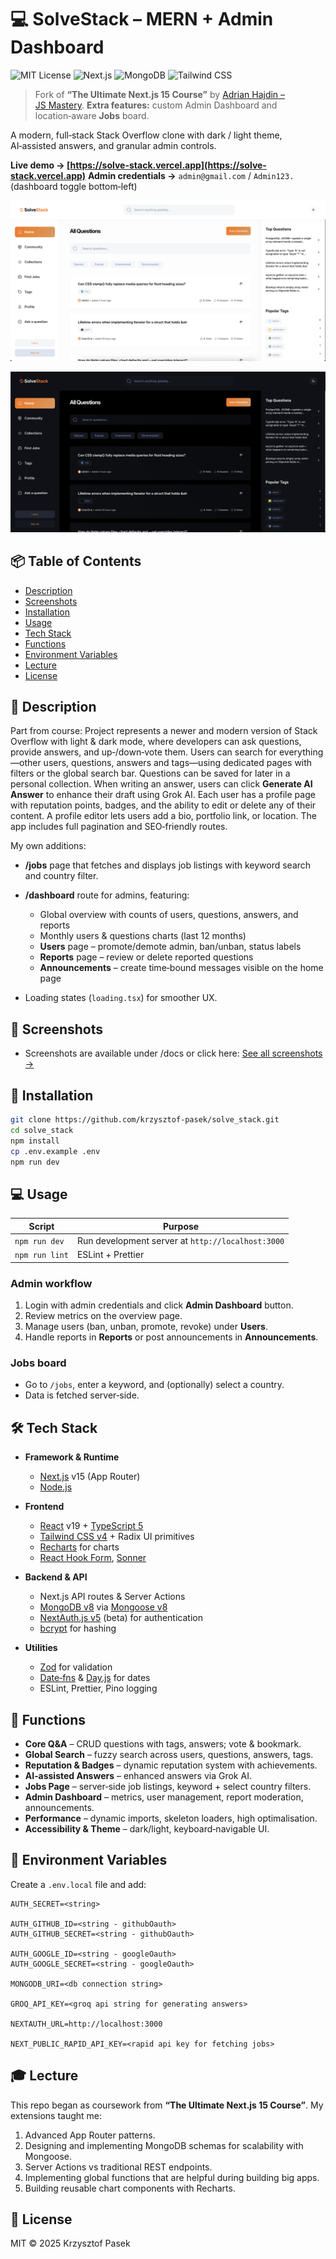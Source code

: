 # 💻 SolveStack – MERN + Admin Dashboard

![MIT License](https://img.shields.io/badge/License-MIT-green.svg)
![Next.js](https://img.shields.io/badge/Next.js-15-blue?logo=next.js)
![MongoDB](https://img.shields.io/badge/MongoDB-v8-brightgreen?logo=mongodb)
![Tailwind CSS](https://img.shields.io/badge/TailwindCSS-4-38b2ac?logo=tailwindcss)

> Fork of **“The Ultimate Next.js 15 Course”** by [Adrian Hajdin – JS Mastery](https://github.com/adrianhajdin).
> **Extra features:** custom Admin Dashboard and location‑aware **Jobs** board.

A modern, full‑stack Stack Overflow clone with dark / light theme, AI‑assisted answers, and granular admin controls.

**Live demo → [https://solve-stack.vercel.app](https://solve-stack.vercel.app)**
**Admin credentials →** `admin@gmail.com` / `Admin123.` (dashboard toggle bottom‑left)

![SolveStack preview light](./docs/HomePageLight.png)

![SolveStack preview dark](./docs/HomePageDark.png)

## 📦 Table of Contents

- [Description](#description)
- [Screenshots](#screenshots)
- [Installation](#installation)
- [Usage](#usage)
- [Tech Stack](#tech-stack)
- [Functions](#functions)
- [Environment Variables](#environment-variables)
- [Lecture](#lecture)
- [License](#license)

## 📝 Description

Part from course:
Project represents a newer and modern version of Stack Overflow with light & dark mode, where developers can ask questions, provide answers, and up‑/down‑vote them. Users can search for everything—other users, questions, answers and tags—using dedicated pages with filters or the global search bar. Questions can be saved for later in a personal collection. When writing an answer, users can click **Generate AI Answer** to enhance their draft using Grok AI. Each user has a profile page with reputation points, badges, and the ability to edit or delete any of their content. A profile editor lets users add a bio, portfolio link, or location. The app includes full pagination and SEO‑friendly routes.

My own additions:

- **/jobs** page that fetches and displays job listings with keyword search and country filter.
- **/dashboard** route for admins, featuring:
    - Global overview with counts of users, questions, answers, and reports
    - Monthly users & questions charts (last 12 months)
    - **Users** page – promote/demote admin, ban/unban, status labels
    - **Reports** page – review or delete reported questions
    - **Announcements** – create time‑bound messages visible on the home page

- Loading states (`loading.tsx`) for smoother UX.

## 📸 Screenshots

- Screenshots are available under /docs or click here: [See all screenshots →](https://github.com/krzysztof-pasek/solve_stack/tree/main/docs)

## 🚀 Installation

```bash
git clone https://github.com/krzysztof-pasek/solve_stack.git
cd solve_stack
npm install
cp .env.example .env
npm run dev
```

## 💻 Usage

| Script         | Purpose                                           |
| -------------- | ------------------------------------------------- |
| `npm run dev`  | Run development server at `http://localhost:3000` |
| `npm run lint` | ESLint + Prettier                                 |

### Admin workflow

1. Login with admin credentials and click **Admin Dashboard** button.
2. Review metrics on the overview page.
3. Manage users (ban, unban, promote, revoke) under **Users**.
4. Handle reports in **Reports** or post announcements in **Announcements**.

### Jobs board

- Go to `/jobs`, enter a keyword, and (optionally) select a country.
- Data is fetched server‑side.

## 🛠 Tech Stack

- **Framework & Runtime**
    - [Next.js](https://nextjs.org/) v15 (App Router)
    - [Node.js](https://nodejs.org/)

- **Frontend**
    - [React](https://react.dev/) v19 + [TypeScript 5](https://www.typescriptlang.org/)
    - [Tailwind CSS v4](https://tailwindcss.com/) + Radix UI primitives
    - [Recharts](https://recharts.org/) for charts
    - [React Hook Form](https://react-hook-form.com/), [Sonner](https://github.com/sonner-toast/sonner)

- **Backend & API**
    - Next.js API routes & Server Actions
    - [MongoDB v8](https://www.mongodb.com/) via [Mongoose v8](https://mongoosejs.com/)
    - [NextAuth.js v5](https://next-auth.js.org/) (beta) for authentication
    - [bcrypt](https://www.npmjs.com/package/bcrypt) for hashing

- **Utilities**
    - [Zod](https://github.com/colinhacks/zod) for validation
    - [Date‑fns](https://date-fns.org/) & [Day.js](https://day.js.org/) for dates
    - ESLint, Prettier, Pino logging

## 🧩 Functions

- **Core Q\&A** – CRUD questions with tags, answers; vote & bookmark.
- **Global Search** – fuzzy search across users, questions, answers, tags.
- **Reputation & Badges** – dynamic reputation system with achievements.
- **AI‑assisted Answers** – enhanced answers via Grok AI.
- **Jobs Page** – server‑side job listings, keyword + select country filters.
- **Admin Dashboard** – metrics, user management, report moderation, announcements.
- **Performance** – dynamic imports, skeleton loaders, high optimalisation.
- **Accessibility & Theme** – dark/light, keyboard‑navigable UI.

## 🔑 Environment Variables

Create a `.env.local` file and add:

```
AUTH_SECRET=<string>

AUTH_GITHUB_ID=<string - githubOauth>
AUTH_GITHUB_SECRET=<string - githubOauth>

AUTH_GOOGLE_ID=<string - googleOauth>
AUTH_GOOGLE_SECRET=<string - googleOauth>

MONGODB_URI=<db connection string>

GROQ_API_KEY=<groq api string for generating answers>

NEXTAUTH_URL=http://localhost:3000

NEXT_PUBLIC_RAPID_API_KEY=<rapid api key for fetching jobs>
```

## 🎓 Lecture

This repo began as coursework from **“The Ultimate Next.js 15 Course”**. My extensions taught me:

1. Advanced App Router patterns.
2. Designing and implementing MongoDB schemas for scalability with Mongoose.
3. Server Actions vs traditional REST endpoints.
4. Implementing global functions that are helpful during building big apps.
5. Building reusable chart components with Recharts.

## 📜 License

MIT © 2025 Krzysztof Pasek
